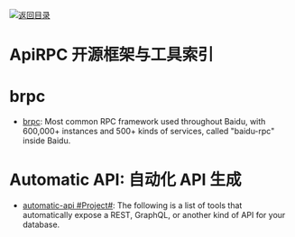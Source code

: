 [![返回目录](https://parg.co/UGo)](https://parg.co/b4z) 
 
# ApiRPC 开源框架与工具索引

# brpc

* [brpc](https://github.com/brpc/brpc): Most common RPC framework used throughout Baidu, with 600,000+ instances and 500+ kinds of services, called "baidu-rpc" inside Baidu.

# Automatic API: 自动化 API 生成

- [automatic-api #Project#](https://github.com/dbohdan/automatic-api): The following is a list of tools that automatically expose a REST, GraphQL, or another kind of API for your database.

